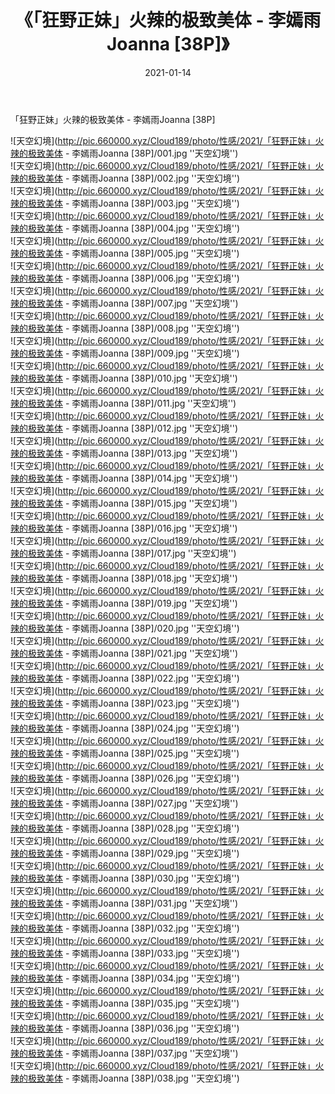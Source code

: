 ﻿---
layout: post
title:  《「狂野正妹」火辣的极致美体 - 李嫣雨Joanna [38P]》
date:   2021-01-14
img: http://pic.660000.xyz/Cloud189/photo/性感/2021/「狂野正妹」火辣的极致美体 - 李嫣雨Joanna [38P]/000.jpg
categories: [美女, 性感, 泳衣]
---

「狂野正妹」火辣的极致美体 - 李嫣雨Joanna [38P]



![天空幻境](http://pic.660000.xyz/Cloud189/photo/性感/2021/「狂野正妹」火辣的极致美体 - 李嫣雨Joanna [38P]/001.jpg ''天空幻境'') <br>
![天空幻境](http://pic.660000.xyz/Cloud189/photo/性感/2021/「狂野正妹」火辣的极致美体 - 李嫣雨Joanna [38P]/002.jpg ''天空幻境'') <br>
![天空幻境](http://pic.660000.xyz/Cloud189/photo/性感/2021/「狂野正妹」火辣的极致美体 - 李嫣雨Joanna [38P]/003.jpg ''天空幻境'') <br>
![天空幻境](http://pic.660000.xyz/Cloud189/photo/性感/2021/「狂野正妹」火辣的极致美体 - 李嫣雨Joanna [38P]/004.jpg ''天空幻境'') <br>
![天空幻境](http://pic.660000.xyz/Cloud189/photo/性感/2021/「狂野正妹」火辣的极致美体 - 李嫣雨Joanna [38P]/005.jpg ''天空幻境'') <br>
![天空幻境](http://pic.660000.xyz/Cloud189/photo/性感/2021/「狂野正妹」火辣的极致美体 - 李嫣雨Joanna [38P]/006.jpg ''天空幻境'') <br>
![天空幻境](http://pic.660000.xyz/Cloud189/photo/性感/2021/「狂野正妹」火辣的极致美体 - 李嫣雨Joanna [38P]/007.jpg ''天空幻境'') <br>
![天空幻境](http://pic.660000.xyz/Cloud189/photo/性感/2021/「狂野正妹」火辣的极致美体 - 李嫣雨Joanna [38P]/008.jpg ''天空幻境'') <br>
![天空幻境](http://pic.660000.xyz/Cloud189/photo/性感/2021/「狂野正妹」火辣的极致美体 - 李嫣雨Joanna [38P]/009.jpg ''天空幻境'') <br>
![天空幻境](http://pic.660000.xyz/Cloud189/photo/性感/2021/「狂野正妹」火辣的极致美体 - 李嫣雨Joanna [38P]/010.jpg ''天空幻境'') <br>
![天空幻境](http://pic.660000.xyz/Cloud189/photo/性感/2021/「狂野正妹」火辣的极致美体 - 李嫣雨Joanna [38P]/011.jpg ''天空幻境'') <br>
![天空幻境](http://pic.660000.xyz/Cloud189/photo/性感/2021/「狂野正妹」火辣的极致美体 - 李嫣雨Joanna [38P]/012.jpg ''天空幻境'') <br>
![天空幻境](http://pic.660000.xyz/Cloud189/photo/性感/2021/「狂野正妹」火辣的极致美体 - 李嫣雨Joanna [38P]/013.jpg ''天空幻境'') <br>
![天空幻境](http://pic.660000.xyz/Cloud189/photo/性感/2021/「狂野正妹」火辣的极致美体 - 李嫣雨Joanna [38P]/014.jpg ''天空幻境'') <br>
![天空幻境](http://pic.660000.xyz/Cloud189/photo/性感/2021/「狂野正妹」火辣的极致美体 - 李嫣雨Joanna [38P]/015.jpg ''天空幻境'') <br>
![天空幻境](http://pic.660000.xyz/Cloud189/photo/性感/2021/「狂野正妹」火辣的极致美体 - 李嫣雨Joanna [38P]/016.jpg ''天空幻境'') <br>
![天空幻境](http://pic.660000.xyz/Cloud189/photo/性感/2021/「狂野正妹」火辣的极致美体 - 李嫣雨Joanna [38P]/017.jpg ''天空幻境'') <br>
![天空幻境](http://pic.660000.xyz/Cloud189/photo/性感/2021/「狂野正妹」火辣的极致美体 - 李嫣雨Joanna [38P]/018.jpg ''天空幻境'') <br>
![天空幻境](http://pic.660000.xyz/Cloud189/photo/性感/2021/「狂野正妹」火辣的极致美体 - 李嫣雨Joanna [38P]/019.jpg ''天空幻境'') <br>
![天空幻境](http://pic.660000.xyz/Cloud189/photo/性感/2021/「狂野正妹」火辣的极致美体 - 李嫣雨Joanna [38P]/020.jpg ''天空幻境'') <br>
![天空幻境](http://pic.660000.xyz/Cloud189/photo/性感/2021/「狂野正妹」火辣的极致美体 - 李嫣雨Joanna [38P]/021.jpg ''天空幻境'') <br>
![天空幻境](http://pic.660000.xyz/Cloud189/photo/性感/2021/「狂野正妹」火辣的极致美体 - 李嫣雨Joanna [38P]/022.jpg ''天空幻境'') <br>
![天空幻境](http://pic.660000.xyz/Cloud189/photo/性感/2021/「狂野正妹」火辣的极致美体 - 李嫣雨Joanna [38P]/023.jpg ''天空幻境'') <br>
![天空幻境](http://pic.660000.xyz/Cloud189/photo/性感/2021/「狂野正妹」火辣的极致美体 - 李嫣雨Joanna [38P]/024.jpg ''天空幻境'') <br>
![天空幻境](http://pic.660000.xyz/Cloud189/photo/性感/2021/「狂野正妹」火辣的极致美体 - 李嫣雨Joanna [38P]/025.jpg ''天空幻境'') <br>
![天空幻境](http://pic.660000.xyz/Cloud189/photo/性感/2021/「狂野正妹」火辣的极致美体 - 李嫣雨Joanna [38P]/026.jpg ''天空幻境'') <br>
![天空幻境](http://pic.660000.xyz/Cloud189/photo/性感/2021/「狂野正妹」火辣的极致美体 - 李嫣雨Joanna [38P]/027.jpg ''天空幻境'') <br>
![天空幻境](http://pic.660000.xyz/Cloud189/photo/性感/2021/「狂野正妹」火辣的极致美体 - 李嫣雨Joanna [38P]/028.jpg ''天空幻境'') <br>
![天空幻境](http://pic.660000.xyz/Cloud189/photo/性感/2021/「狂野正妹」火辣的极致美体 - 李嫣雨Joanna [38P]/029.jpg ''天空幻境'') <br>
![天空幻境](http://pic.660000.xyz/Cloud189/photo/性感/2021/「狂野正妹」火辣的极致美体 - 李嫣雨Joanna [38P]/030.jpg ''天空幻境'') <br>
![天空幻境](http://pic.660000.xyz/Cloud189/photo/性感/2021/「狂野正妹」火辣的极致美体 - 李嫣雨Joanna [38P]/031.jpg ''天空幻境'') <br>
![天空幻境](http://pic.660000.xyz/Cloud189/photo/性感/2021/「狂野正妹」火辣的极致美体 - 李嫣雨Joanna [38P]/032.jpg ''天空幻境'') <br>
![天空幻境](http://pic.660000.xyz/Cloud189/photo/性感/2021/「狂野正妹」火辣的极致美体 - 李嫣雨Joanna [38P]/033.jpg ''天空幻境'') <br>
![天空幻境](http://pic.660000.xyz/Cloud189/photo/性感/2021/「狂野正妹」火辣的极致美体 - 李嫣雨Joanna [38P]/034.jpg ''天空幻境'') <br>
![天空幻境](http://pic.660000.xyz/Cloud189/photo/性感/2021/「狂野正妹」火辣的极致美体 - 李嫣雨Joanna [38P]/035.jpg ''天空幻境'') <br>
![天空幻境](http://pic.660000.xyz/Cloud189/photo/性感/2021/「狂野正妹」火辣的极致美体 - 李嫣雨Joanna [38P]/036.jpg ''天空幻境'') <br>
![天空幻境](http://pic.660000.xyz/Cloud189/photo/性感/2021/「狂野正妹」火辣的极致美体 - 李嫣雨Joanna [38P]/037.jpg ''天空幻境'') <br>
![天空幻境](http://pic.660000.xyz/Cloud189/photo/性感/2021/「狂野正妹」火辣的极致美体 - 李嫣雨Joanna [38P]/038.jpg ''天空幻境'') <br>